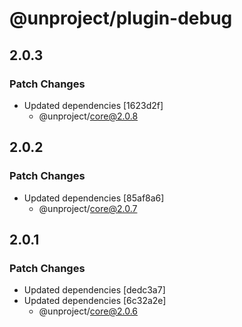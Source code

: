 # @unproject/plugin-debug

## 2.0.3

### Patch Changes

- Updated dependencies [1623d2f]
  - @unproject/core@2.0.8

## 2.0.2

### Patch Changes

- Updated dependencies [85af8a6]
  - @unproject/core@2.0.7

## 2.0.1

### Patch Changes

- Updated dependencies [dedc3a7]
- Updated dependencies [6c32a2e]
  - @unproject/core@2.0.6
